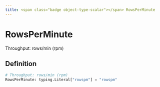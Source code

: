```yaml
---
title: <span class="badge object-type-scalar"></span> RowsPerMinute
---
```

# <span class="badge object-type-scalar"></span> RowsPerMinute

Throughput: rows/min (rpm)

## Definition

```python
# Throughput: rows/min (rpm)
RowsPerMinute: typing.Literal["rowspm"] = "rowspm"
```
